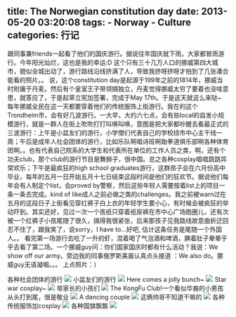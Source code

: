 title: The Norwegian constitution day
date: 2013-05-20 03:20:08
tags: 
    - Norway
    - Culture
categories: 行记
---

跟同事兼friends一起看了他们的国庆游行。据说往年国庆就下雨，大家都冒雨游行。今年阳光灿烂，这也是我的幸运:D
这个只有三十几万人口的挪威第四大城市，貌似全城出动了，游行路线沿线挤满了人，导致我挤呀挤呀才拍到了几张凑合能看的照片。。 
说，这个constitution day是起源于199年之前的1814年，挪威当时附庸于丹麦。然后有个皇室王子带领搞独立，丹麦觉得挪威太穷了要着也没啥意思，就答应了，于是起草立宪加签署，完成于May 17th。于是这天就这么来哒~ 
每年挪威全民在这一天都要穿着他们的传统服饰上街游行。我在的这个Trondheim市，会有好几波游行。一大早，大约六七点，会有些local的自发小规模游行，就是一群人在街上吹吹打打叫唤叫唤，意图是把大家都吵醒去看最正式的三波游行：上午是小盆友们的游行，小学僧们代表自己的学校绕市中心主干线一周；午后是成年人社会团体的游行，比如乐队啊唱诗班啊跆拳道俱乐部啊各种体育团啊。。也有代表自己院系的大学生和代表所在单位的工作人员之类，啊，还有个功夫club，那个club的游行节目是舞狮子，很中国。总之各种cosplay唱唱跳跳异常欢乐；下午是最疯狂的high school graduates游行，这群孩子会在六月份高中毕业，每年的五月一日开始五月十七日结束这段时间是他们的狂欢节。据说他们每年会有人制定个list，会proved by警察，然后这些年轻人需要按着list上的项目一条一条去完成。kind of like成人之前必做之类的challenges。我之前被warn过在五月的这段日子上街看见穿红裤子白上衣的年轻学生要小心，有时候会被疯狂的举动吓到。其实还好，见过一次一个孩纸只穿着纸尿裤在市中心广场跑圈儿，还有次被一个红裤子小孩尾随了很久，搞得我很紧张，后来那孩子见我路线故意曲折迂回忍不住了，跟我笑了，说sorry，I have to...好吧, 估计这条任务是尾随一个外国人。。
看完第一场游行去吃了一升的虾，混着喝了气泡酒和啤酒，腆着肚子晕晕乎乎去看了第二场。一个挪威guy问：你们国家国庆时都有什么活动？我说：We show off our army。旁边我的同事俄罗斯美眉认真点头接道 ：We also do。挪威guy无语凝咽。。。
上点照片：）

各种社会团体的游行
![](/picture/const5.jpg)
小盆友们的游行
![](/picture/const6.jpg)
Here comes a jolly bunch~
![](/picture/const7.jpg)
Star war cosplay~
![](/picture/const13.jpg)
带家长的小孩们
![](/picture/const21.jpg)
The KongFu Club!一个看似华裔的小男孩从头打到尾，很是敬业
![](/picture/const22.jpg)
A dancing couple
![](/picture/const23.jpg)
这俩帅哥不知道干嘛的
![](/picture/const24.jpg)
各种传统服饰加cosplay
![](/picture/const25.jpg)
各种国旗飘飘
![](/picture/const26.jpg)







